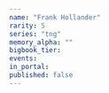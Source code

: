 ```yaml
---
name: "Frank Hollander"
rarity: 5
series: "tng"
memory_alpha: ""
bigbook_tier:
events:
in_portal:
published: false
---
```

